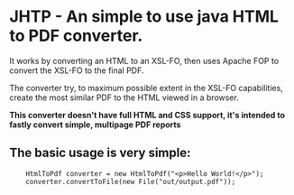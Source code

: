 # JHTP - An simple to use java HTML to PDF converter.

It works by converting an HTML to an XSL-FO, then uses Apache FOP to convert the XSL-FO to the final PDF.

The converter try, to maximum possible extent in the XSL-FO capabilities, create the most similar PDF to the HTML viewed in a browser.

**This converter doesn't have full HTML and CSS support, it's intended to fastly convert simple, multipage PDF reports**

## The basic usage is very simple:

```
	HtmlToPdf converter = new HtmlToPdf("<p>Hello World!</p>");
	converter.convertToFile(new File("out/output.pdf"));
```
